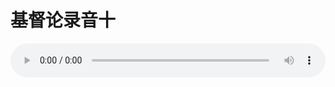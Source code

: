 # 基督论录音十

<audio style="width: 100%;" preload="false" controls controlslist="nodownload"><source src="//cdn.simai.ml/audio/mp3/old/27401.mp3" type="audio/mpeg">Your browser does not support the audio element.</audio>


